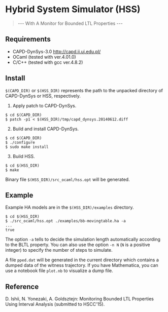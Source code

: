 # Hybrid System Simulator (HSS)

> --- With A Monitor for Bounded LTL Properties ---

## Requirements

* CAPD-DynSys-3.0 http://capd.ii.uj.edu.pl/
* OCaml (tested with ver.4.01.0)
* C/C++ (tested with gcc ver.4.8.2)

## Install

`$(CAPD_DIR)` or `$(HSS_DIR)` represents the path to the unpacked directory of CAPD-DynSys or HSS, respectively.

1. Apply patch to CAPD-DynSys.
```
$ cd $(CAPD_DIR)
$ patch -p1 < $(HSS_DIR)/tmp/capd_dynsys.20140612.diff
```
2. Build and install CAPD-DynSys.
```
$ cd $(CAPD_DIR)
$ ./configure
$ sudo make install
```
3. Build HSS.
```
$ cd $(HSS_DIR)
$ make
```

Binary file `$(HSS_DIR)/src_ocaml/hss.opt` will be generated.

## Example

Example HA models are in the `$(HSS_DIR)/examples` directory.

```
$ cd $(HSS_DIR)
$ ./src_ocaml/hss.opt ./examples/bb-movingtable.ha -a
...
true
```
The option `-a` tells to decide the simulation length automatically according to the BLTL property.
You can also use the option `-n N` (`N` is a positive integer) to specify the number of steps to simulate.

A file `pped.dat` will be generated in the current directory which contains a dumped data of the witness trajectory.
If you have Mathematica, you can use a notebook file `plot.nb` to visualize a dump file.

## Reference

D. Ishii, N. Yonezaki, A. Goldsztejn: Monitoring Bounded LTL Properties Using Interval Analysis (submitted to HSCC'15).
